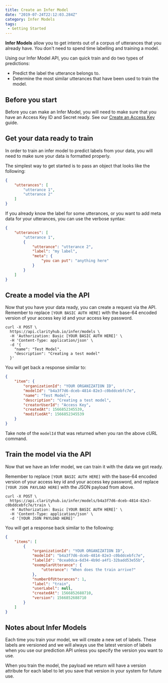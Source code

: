 ```yaml
---
title: Create an Infer Model
date: "2019-07-24T22:12:03.284Z"
category: Infer Models
tags:
 - Getting Started
---
```


**Infer Models** allow you to get intents out of a corpus of utterances that you
already have. You don't need to spend time labelling and training a model.

Using our Infer Model API, you can quick train and do two types of predictions:

* Predict the label the utterance belongs to.
* Determine the most similar utterances that have been used to train the model.

## Before you start

Before you can make an Infer Model, you will need to make sure that you have an Access Key ID and Secret ready. See our [Create an Access Key](/guides/access-keys/create-access-key) guide.

## Get your data ready to train

In order to train an infer model to predict labels from your data, you will need to make sure your data is formatted properly.

The simplest way to get started is to pass an object that looks like the following:

```json
{
    "utterances": [
        "utterance 1",
        "utterance 2"
    ]
}
```

If you already know the label for some utterances, or you want to add meta data for your utterances, you can use the verbose syntax:

```json
{
    "utterances": [
        "utterance 1",
        {
            "utterance": "utterance 2",
            "label": "my label",
            "meta": {
                "you can put": "anything here"
            }
        }
    ]
}
```

## Create a model via the API

Now that you have your data ready, you can create a request via the API. Remember to replace `[YOUR BASIC AUTH HERE]` with the base-64 encoded version of your access key id and your access key password.

```curl
curl -X POST \
  https://api.clarityhub.io/infer/models \
  -H 'Authorization: Basic [YOUR BASIC AUTH HERE]' \
  -H 'Content-Type: application/json' \
  -d '{
    "name": "Test Model",
    "description": "Creating a test model"
  }'
```

You will get back a response similar to:

```json
{
    "item": {
        "organizationId": "YOUR ORGANIZATION ID",
        "modelId": "b4a3f7d6-dceb-4814-82e3-c0bddcebfc7e",
        "name": "Test Model",
        "description": "Creating a test model",
        "creatorUserId": "Access Key",
        "createdAt": 1566852345539,
        "modifiedAt": 1566852345539
    }
}
```

Take note of the `modelId` that was returned when you ran the above cURL command.

## Train the model via the API

Now that we have an Infer model, we can train it with the data we got ready.

Remember to replace `[YOUR BASIC AUTH HERE]` with the base-64 encoded version of your access key id and your access key password, and replace `[YOUR JSON PAYLOAD HERE]` with the JSON payload from above.

```curl
curl -X POST \
  https://api.clarityhub.io/infer/models/b4a3f7d6-dceb-4814-82e3-c0bddcebfc7e/train \
  -H 'Authorization: Basic [YOUR BASIC AUTH HERE]' \
  -H 'Content-Type: application/json' \
  -d '[YOUR JSON PAYLOAD HERE]'
```

You will get a response back similar to the following:

```json
{
    "items": [
        {
            "organizationId": "YOUR ORGANIZATION ID",
            "modelId": "b4a3f7d6-dceb-4814-82e3-c0bddcebfc7e",
            "labelId": "0cea0dca-6d34-4b9d-a4f1-32badd53e55b",
            "exemplarUtterance": {
                "utterance": "When does the train arrive?"
            },
            "numberOfUtterances": 1,
            "label": "train",
            "userLabel": null,
            "createdAt": 1566852688710,
            "version": 1566852688710
        }
    ]
}
```

## Notes about Infer Models

Each time you train your model, we will create a new set of labels. These labels are versioned and we will always use the latest version of labels when you use our prediction API unless you specify the version you want to use.

When you train the model, the payload we return will have a version attribute for each label to let you save that version in your system for future use.
